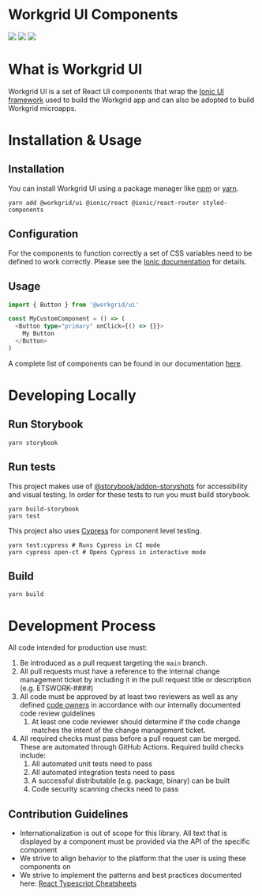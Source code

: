 # Workgrid UI Components

![](https://img.shields.io/npm/v/@workgrid/ui/latest)
![](https://img.shields.io/github/license/workgrid/workgrid-ui-components)
![](https://img.shields.io/badge/language-TypeScript-blue)

# What is Workgrid UI

Workgrid UI is a set of React UI components that wrap the [Ionic UI framework](https://ionicframework.com/docs/components) used to build the Workgrid app and can also be adopted to build Workgrid microapps.

# Installation & Usage

## Installation

You can install Workgrid UI using a package manager like [npm](https://docs.npmjs.com/cli/npm) or [yarn](https://classic.yarnpkg.com/lang/en/).

```shell
yarn add @workgrid/ui @ionic/react @ionic/react-router styled-components
```

## Configuration

For the components to function correctly a set of CSS variables need to be defined to work correctly. Please see the [Ionic documentation](https://ionicframework.com/docs/intro/cdn#css) for details.

## Usage

```typescript jsx
import { Button } from '@workgrid/ui'

const MyCustomComponent = () => (
  <Button type="primary" onClick={() => {}}>
    My Button
  </Button>
)
```

A complete list of components can be found in our documentation [here](https://workgrid.github.io/workgrid-ui-components).

# Developing Locally

## Run Storybook

```shell
yarn storybook
```

## Run tests

This project makes use of [@storybook/addon-storyshots](https://github.com/storybookjs/storybook/tree/master/addons/storyshots) for accessibility and visual testing. In order for these tests to run you must build storybook.

```shell
yarn build-storybook
yarn test
```

This project also uses [Cypress](https://docs.cypress.io/guides/component-testing/introduction) for component level testing.

```shell
yarn test:cypress # Runs Cypress in CI mode
yarn cypress open-ct # Opens Cypress in interactive mode
```

## Build

```shell
yarn build
```

# Development Process

All code intended for production use must:

1. Be introduced as a pull request targeting the `main` branch.
2. All pull requests must have a reference to the internal change management ticket by including it in the pull request title or description (e.g. ETSWORK-####)
3. All code must be approved by at least two reviewers as well as any defined [code owners](https://docs.github.com/en/github/creating-cloning-and-archiving-repositories/about-code-owners) in accordance with our internally documented code review guidelines
   1. At least one code reviewer should determine if the code change matches the intent of the change management ticket.
4. All required checks must pass before a pull request can be merged. These are automated through GitHub Actions. Required build checks include:
   1. All automated unit tests need to pass
   2. All automated integration tests need to pass
   3. A successful distributable (e.g. package, binary) can be built
   4. Code security scanning checks need to pass

## Contribution Guidelines

- Internationalization is out of scope for this library. All text that is displayed by a component must be provided via the API of the specific component
- We strive to align behavior to the platform that the user is using these components on
- We strive to implement the patterns and best practices documented here: [React Typescript Cheatsheets](https://react-typescript-cheatsheet.netlify.app/)
